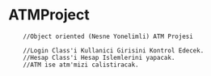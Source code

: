 # ATMProject
        //Object oriented (Nesne Yonelimli) ATM Projesi

        //Login Class'i Kullanici Girisini Kontrol Edecek.
        //Hesap Class'i Hesap Islemlerini yapacak.
        //ATM ise atm'mizi calistiracak.
